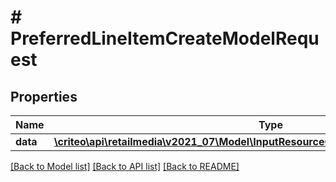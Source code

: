 # # PreferredLineItemCreateModelRequest

## Properties

Name | Type | Description | Notes
------------ | ------------- | ------------- | -------------
**data** | [**\criteo\api\retailmedia\v2021_07\Model\InputResourceOfPreferredLineItemCreateModel**](InputResourceOfPreferredLineItemCreateModel.md) |  | [optional]

[[Back to Model list]](../../README.md#models) [[Back to API list]](../../README.md#endpoints) [[Back to README]](../../README.md)
